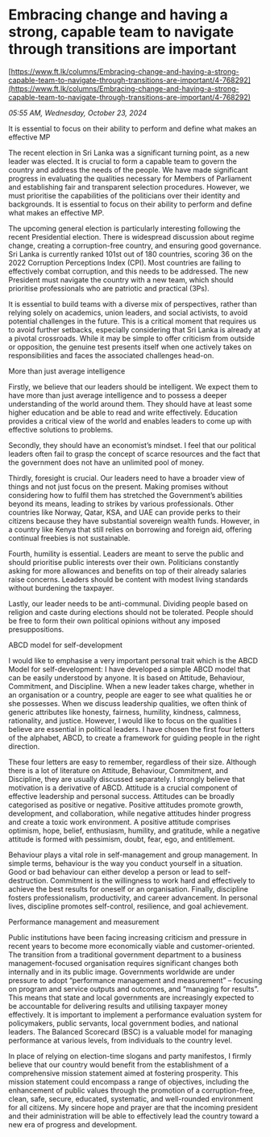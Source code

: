 # Embracing change and having a strong, capable team to navigate through transitions are important

[https://www.ft.lk/columns/Embracing-change-and-having-a-strong-capable-team-to-navigate-through-transitions-are-important/4-768292](https://www.ft.lk/columns/Embracing-change-and-having-a-strong-capable-team-to-navigate-through-transitions-are-important/4-768292)

*05:55 AM, Wednesday, October 23, 2024*

It is essential to focus on their ability to perform and define what makes an effective MP

The recent election in Sri Lanka was a significant turning point, as a new leader was elected. It is crucial to form a capable team to govern the country and address the needs of the people. We have made significant progress in evaluating the qualities necessary for Members of Parliament and establishing fair and transparent selection procedures. However, we must prioritise the capabilities of the politicians over their identity and backgrounds. It is essential to focus on their ability to perform and define what makes an effective MP.

The upcoming general election is particularly interesting following the recent Presidential election. There is widespread discussion about regime change, creating a corruption-free country, and ensuring good governance. Sri Lanka is currently ranked 101st out of 180 countries, scoring 36 on the 2022 Corruption Perceptions Index (CPI). Most countries are failing to effectively combat corruption, and this needs to be addressed. The new President must navigate the country with a new team, which should prioritise professionals who are patriotic and practical (3Ps).

It is essential to build teams with a diverse mix of perspectives, rather than relying solely on academics, union leaders, and social activists, to avoid potential challenges in the future. This is a critical moment that requires us to avoid further setbacks, especially considering that Sri Lanka is already at a pivotal crossroads. While it may be simple to offer criticism from outside or opposition, the genuine test presents itself when one actively takes on responsibilities and faces the associated challenges head-on.

More than just average intelligence

Firstly, we believe that our leaders should be intelligent. We expect them to have more than just average intelligence and to possess a deeper understanding of the world around them. They should have at least some higher education and be able to read and write effectively. Education provides a critical view of the world and enables leaders to come up with effective solutions to problems.

Secondly, they should have an economist’s mindset. I feel that our political leaders often fail to grasp the concept of scarce resources and the fact that the government does not have an unlimited pool of money.

Thirdly, foresight is crucial. Our leaders need to have a broader view of things and not just focus on the present. Making promises without considering how to fulfil them has stretched the Government’s abilities beyond its means, leading to strikes by various professionals. Other countries like Norway, Qatar, KSA, and UAE can provide perks to their citizens because they have substantial sovereign wealth funds. However, in a country like Kenya that still relies on borrowing and foreign aid, offering continual freebies is not sustainable.

Fourth, humility is essential. Leaders are meant to serve the public and should prioritise public interests over their own. Politicians constantly asking for more allowances and benefits on top of their already salaries raise concerns. Leaders should be content with modest living standards without burdening the taxpayer.

Lastly, our leader needs to be anti-communal. Dividing people based on religion and caste during elections should not be tolerated. People should be free to form their own political opinions without any imposed presuppositions.

ABCD model for self-development

I would like to emphasise a very important personal trait which is the ABCD Model for self-development: I have developed a simple ABCD model that can be easily understood by anyone. It is based on Attitude, Behaviour, Commitment, and Discipline. When a new leader takes charge, whether in an organisation or a country, people are eager to see what qualities he or she possesses. When we discuss leadership qualities, we often think of generic attributes like honesty, fairness, humility, kindness, calmness, rationality, and justice. However, I would like to focus on the qualities I believe are essential in political leaders. I have chosen the first four letters of the alphabet, ABCD, to create a framework for guiding people in the right direction.

These four letters are easy to remember, regardless of their size. Although there is a lot of literature on Attitude, Behaviour, Commitment, and Discipline, they are usually discussed separately. I strongly believe that motivation is a derivative of ABCD. Attitude is a crucial component of effective leadership and personal success. Attitudes can be broadly categorised as positive or negative. Positive attitudes promote growth, development, and collaboration, while negative attitudes hinder progress and create a toxic work environment. A positive attitude comprises optimism, hope, belief, enthusiasm, humility, and gratitude, while a negative attitude is formed with pessimism, doubt, fear, ego, and entitlement.

Behaviour plays a vital role in self-management and group management. In simple terms, behaviour is the way you conduct yourself in a situation. Good or bad behaviour can either develop a person or lead to self-destruction. Commitment is the willingness to work hard and effectively to achieve the best results for oneself or an organisation. Finally, discipline fosters professionalism, productivity, and career advancement. In personal lives, discipline promotes self-control, resilience, and goal achievement.

Performance management and measurement

Public institutions have been facing increasing criticism and pressure in recent years to become more economically viable and customer-oriented. The transition from a traditional government department to a business management-focused organisation requires significant changes both internally and in its public image. Governments worldwide are under pressure to adopt “performance management and measurement” – focusing on program and service outputs and outcomes, and “managing for results”. This means that state and local governments are increasingly expected to be accountable for delivering results and utilising taxpayer money effectively. It is important to implement a performance evaluation system for policymakers, public servants, local government bodies, and national leaders. The Balanced Scorecard (BSC) is a valuable model for managing performance at various levels, from individuals to the country level.

In place of relying on election-time slogans and party manifestos, I firmly believe that our country would benefit from the establishment of a comprehensive mission statement aimed at fostering prosperity. This mission statement could encompass a range of objectives, including the enhancement of public values through the promotion of a corruption-free, clean, safe, secure, educated, systematic, and well-rounded environment for all citizens. My sincere hope and prayer are that the incoming president and their administration will be able to effectively lead the country toward a new era of progress and development.

